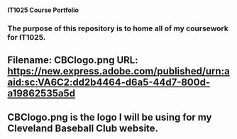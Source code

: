 #### IT1025 Course Portfolio
### The purpose of this repository is to home all of my coursework for IT1025.
## Filename: CBClogo.png URL: https://new.express.adobe.com/published/urn:aaid:sc:VA6C2:dd2b4464-d6a5-44d7-800d-a19862535a5d
## CBClogo.png is the logo I will be using for my Cleveland Baseball Club website.
